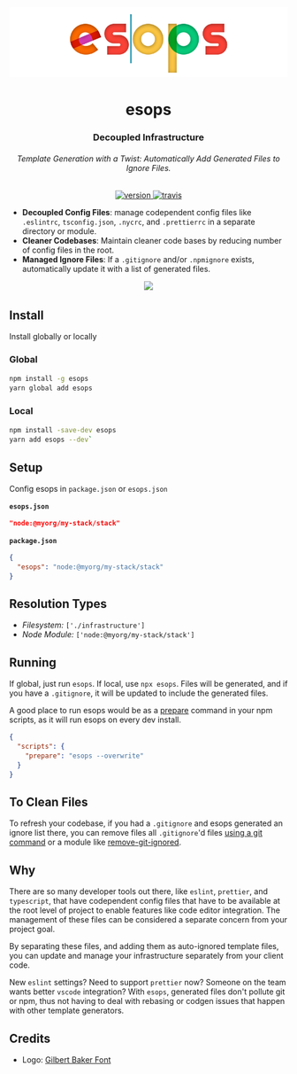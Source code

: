 <div align="center">

![](core/brand/logo.png)

</div>

<h1 align="center">esops</h1>

<div align="center">
  <h3 align="center">Decoupled Infrastructure</h3>
  <h6 align="center">Template Generation with a Twist: Automatically Add Generated Files to Ignore Files.</h6>
</div>

<p align="center">
  <a href="https://npmjs.org/package/esops">
    <img src="https://img.shields.io/npm/v/esops.svg" alt="version" />
  </a>
  <a href="https://travis-ci.org/sartaj/esops">
    <img src="https://travis-ci.com/sartaj/esops.svg?branch=master" alt="travis" />
  </a>
</p>

- **Decoupled Config Files**: manage codependent config files like `.eslintrc`, `tsconfig.json`, `.nycrc`, and `.prettierrc` in a separate directory or module.
- **Cleaner Codebases**: Maintain cleaner code bases by reducing number of config files in the root.
- **Managed Ignore Files**: If a `.gitignore` and/or `.npmignore` exists, automatically update it with a list of generated files.

<div align="center">

![ ](https://raw.githubusercontent.com/sartaj/esops/master/source/brand/esops-demo.gif)

</div>

## Install

Install globally or locally

### Global

```bash
npm install -g esops
yarn global add esops
```

### Local

```bash
npm install -save-dev esops
yarn add esops --dev`
```

## Setup

Config esops in `package.json` or `esops.json`

**`esops.json`**

```json
"node:@myorg/my-stack/stack"
```

**`package.json`**

```json
{
  "esops": "node:@myorg/my-stack/stack"
}
```

## Resolution Types

- _Filesystem:_ `['./infrastructure']`
- _Node Module:_ `['node:@myorg/my-stack/stack']`

## Running

If global, just run `esops`. If local, use `npx esops`. Files will be generated, and if you have a `.gitignore`, it will be updated to include the generated files.

A good place to run esops would be as a [prepare](https://docs.npmjs.com/misc/scripts) command in your npm scripts, as it will run esops on every dev install.

```json
{
  "scripts": {
    "prepare": "esops --overwrite"
  }
}
```

## To Clean Files

To refresh your codebase, if you had a `.gitignore` and esops generated an ignore list there, you can remove files all `.gitignore`'d files [using a git command](https://stackoverflow.com/q/13541615) or a module like [remove-git-ignored](https://www.npmjs.com/package/remove-git-ignored).

## Why

There are so many developer tools out there, like `eslint`, `prettier`, and `typescript`, that have codependent config files that have to be available at the root level of project to enable features like code editor integration. The management of these files can be considered a separate concern from your project goal.

By separating these files, and adding them as auto-ignored template files, you can update and manage your infrastructure separately from your client code.

New `eslint` settings? Need to support `prettier` now? Someone on the team wants better `vscode` integration? With `esops`, generated files don't pollute git or npm, thus not having to deal with rebasing or codgen issues that happen with other template generators.

## Credits

- Logo: [Gilbert Baker Font](https://www.typewithpride.com/)

